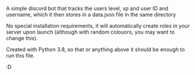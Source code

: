 A simple discord bot that tracks the users level, xp and user ID and username, which it then stores in a data.json file in the same directory

No special installation requirements, it will automatically create roles in your server upon launch (although with random colouors, you may want to change this).

Created with Python 3.8, so that or anything above it should be enough to run this file.

:D
